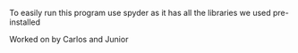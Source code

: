 To easily run this program use spyder as it has all the libraries we used pre-installed
<p>Worked on by Carlos and Junior </p>
